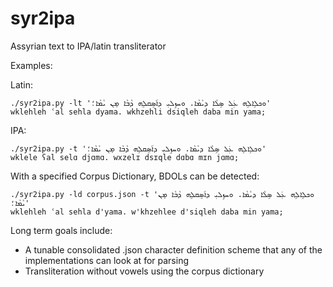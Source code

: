 # syr2ipa
Assyrian text to IPA/latin transliterator

Examples:

Latin:
```
./syr2ipa.py -lt 'ܘܟܠܹܐܠܹܗ ܥܲܠ ܣܹܠܵܐ ܕܝܵܡܵܐ. ܘܚܙܹܠܝܼ ܕܐ݇ܣܸܩܠܹܗ ܕܵܒܵܐ ܡ̣ܢ ܝܵܡܵܐ؛' 
wklehleh ʿal sehla dyama. wkhzehli dsiqleh daba min yama; 
```
IPA:
```
./syr2ipa.py -t 'ܘܟܠܹܐܠܹܗ ܥܲܠ ܣܹܠܵܐ ܕܝܵܡܵܐ. ܘܚܙܹܠܝܼ ܕܐ݇ܣܸܩܠܹܗ ܕܵܒܵܐ ܡ̣ܢ ܝܵܡܵܐ؛' 
wklele ʕal selɑ djɑmɑ. wxzelɪ dsɪqle dɑbɑ mɪn jɑmɑ;
```
With a specified Corpus Dictionary, BDOLs can be detected:
```
./syr2ipa.py -ld corpus.json -t 'ܘܟܠܹܐܠܹܗ ܥܲܠ ܣܹܠܵܐ ܕܝܵܡܵܐ. ܘܚܙܹܠܝܼ ܕܐ݇ܣܸܩܠܹܗ ܕܵܒܵܐ ܡ̣ܢ ܝܵܡܵܐ؛'
wklehleh ʿal sehla d'yama. w'khzehlee d'siqleh daba min yama; 
```

Long term goals include:
- A tunable consolidated .json character definition scheme that any of the implementations can look at for parsing
- Transliteration without vowels using the corpus dictionary
